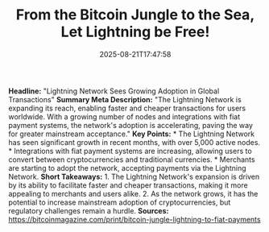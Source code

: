 ﻿---
title: "From the Bitcoin Jungle to the Sea, Let Lightning be Free!"
date: "2025-08-21T17:47:58"
category: "Markets"
summary: ""
slug: "from the bitcoin jungle to the sea let lightning be free"
source_urls:
  - "https://bitcoinmagazine.com/print/bitcoin-jungle-lightning-to-fiat-payments"
seo:
  title: "From the Bitcoin Jungle to the Sea, Let Lightning be Free! | Hash n Hedge"
  description: ""
  keywords: ["news", "markets", "brief"]
---
**Headline:** "Lightning Network Sees Growing Adoption in Global Transactions"  **Summary Meta Description:** "The Lightning Network is expanding its reach, enabling faster and cheaper transactions for users worldwide. With a growing number of nodes and integrations with fiat payment systems, the network's adoption is accelerating, paving the way for greater mainstream acceptance."  **Key Points:**  * The Lightning Network has seen significant growth in recent months, with over 5,000 active nodes. * Integrations with fiat payment systems are increasing, allowing users to convert between cryptocurrencies and traditional currencies. * Merchants are starting to adopt the network, accepting payments via the Lightning Network.  **Short Takeaways:**  1. The Lightning Network's expansion is driven by its ability to facilitate faster and cheaper transactions, making it more appealing to merchants and users alike. 2. As the network grows, it has the potential to increase mainstream adoption of cryptocurrencies, but regulatory challenges remain a hurdle.  **Sources:** https://bitcoinmagazine.com/print/bitcoin-jungle-lightning-to-fiat-payments 
